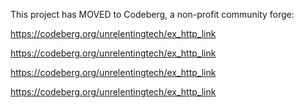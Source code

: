 This project has MOVED to Codeberg, a non-profit community forge:

https://codeberg.org/unrelentingtech/ex_http_link

https://codeberg.org/unrelentingtech/ex_http_link

https://codeberg.org/unrelentingtech/ex_http_link

https://codeberg.org/unrelentingtech/ex_http_link
